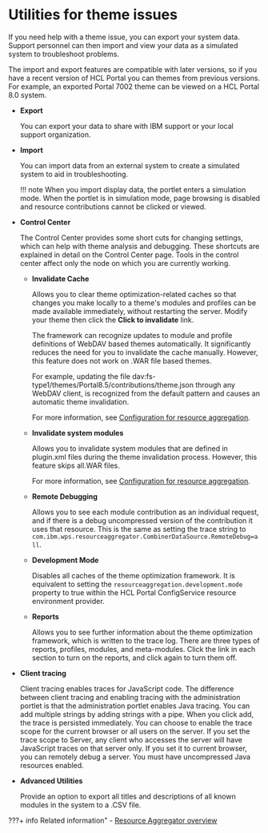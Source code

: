 # Utilities for theme issues

If you need help with a theme issue, you can export your system data. Support personnel can then import and view your data as a simulated system to troubleshoot problems.

The import and export features are compatible with later versions, so if you have a recent version of HCL Portal you can themes from previous versions. For example, an exported Portal 7002 theme can be viewed on a HCL Portal 8.0 system.

-   **Export**

    You can export your data to share with IBM support or your local support organization.

-   **Import**

    You can import data from an external system to create a simulated system to aid in troubleshooting.

    !!! note
        When you import display data, the portlet enters a simulation mode. When the portlet is in simulation mode, page browsing is disabled and resource contributions cannot be clicked or viewed.

-   **Control Center**

    The Control Center provides some short cuts for changing settings, which can help with theme analysis and debugging. These shortcuts are explained in detail on the Control Center page. Tools in the control center affect only the node on which you are currently working.

    -   **Invalidate Cache**

        Allows you to clear theme optimization-related caches so that changes you make locally to a theme's modules and profiles can be made available immediately, without restarting the server. Modify your theme then click the **Click to invalidate** link.

        The framework can recognize updates to module and profile definitions of WebDAV based themes automatically. It significantly reduces the need for you to invalidate the cache manually. However, this feature does not work on .WAR file based themes.

        For example, updating the file dav:fs-type1/themes/Portal8.5/contributions/theme.json through any WebDAV client, is recognized from the default pattern and causes an automatic theme invalidation.

        For more information, see [Configuration for resource aggregation](../../../customizing_theme/cfg_portal_theme_and_modules/config_res_agg.md).

    -   **Invalidate system modules**

        Allows you to invalidate system modules that are defined in plugin.xml files during the theme invalidation process. However, this feature skips all.WAR files.

        For more information, see [Configuration for resource aggregation](../../../customizing_theme/cfg_portal_theme_and_modules/config_res_agg.md).

    -   **Remote Debugging**

        Allows you to see each module contribution as an individual request, and if there is a debug uncompressed version of the contribution it uses that resource. This is the same as setting the trace string to `com.ibm.wps.resourceaggregator.CombinerDataSource.RemoteDebug=all`.

    -   **Development Mode**

        Disables all caches of the theme optimization framework. It is equivalent to setting the `resourceaggregation.development.mode` property to true within the HCL Portal ConfigService resource environment provider.

    -   **Reports**

        Allows you to see further information about the theme optimization framework, which is written to the trace log. There are three types of reports, profiles, modules, and meta-modules. Click the link in each section to turn on the reports, and click again to turn them off.

-   **Client tracing**

    Client tracing enables traces for JavaScript code. The difference between client tracing and enabling tracing with the administration portlet is that the administration portlet enables Java tracing. You can add multiple strings by adding strings with a pipe. When you click add, the trace is persisted immediately. You can choose to enable the trace scope for the current browser or all users on the server. If you set the trace scope to Server, any client who accesses the server will have JavaScript traces on that server only. If you set it to current browser, you can remotely debug a server. You must have uncompressed Java resources enabled.

-   **Advanced Utilities**

    Provide an option to export all titles and descriptions of all known modules in the system to a .CSV file.

<!--
-   **[How to Clear the Theme Caches](../wcm/clear_themes_caches.md)**  
The Theme Optimization Analyzer portlet which is part of the Portal administration gives users the ability to clear theme related caches.
-   **[How to Clear the Theme Caches](../wcm/clear_themes_caches.md)**  
The Theme Optimization Analyzer portlet which is part of the Portal administration gives users the ability to clear theme related caches. -->


???+ info Related information"
    - [Resource Aggregator overview](../../themeopt_reso_agg.md)

